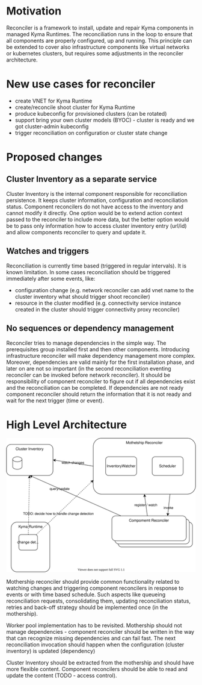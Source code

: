 # Motivation
Reconciler is a framework to install, update and repair Kyma components in managed Kyma Runtimes. The reconciliation runs in the loop to ensure that all components are properly configured, up and running. This principle can be extended to cover also infrastructure components like virtual networks or kubernetes clusters, but requires some adjustments in the reconciler architecture. 

# New use cases for reconciler

- create VNET for Kyma Runtime 
- create/reconcile shoot cluster for Kyma Runtime 
- produce kubeconfig for provisioned clusters (can be rotated)
- support bring your own cluster models (BYOC) - cluster is ready and we got cluster-admin kubeconfig 
- trigger reconciliation on configuration or cluster state change

# Proposed changes

## Cluster Inventory as a separate service

Cluster Inventory is the internal component responsible for reconciliation persistence. It keeps cluster information, configuration and reconciliation status. Component reconcilers do not have access to the inventory and cannot modify it directly. One option would be to extend action context passed to the reconciler to include more data, but the better option would be to pass only information how to access cluster inventory entry (url/id) and allow components reconciler to query and update it.

## Watches and triggers
Reconciliation is currently time based (triggered in regular intervals). It is known limitation. In some cases reconciliation should be triggered immediately after some events, like:
- configuration change (e.g. network reconciler can add vnet name to the cluster inventory what should trigger shoot reconciler)
- resource in the cluster modified (e.g. connectivity service instance created in the cluster should trigger connectivity proxy reconciler)


## No sequences or dependency management
Reconciler tries to manage dependencies in the simple way. The prerequisites group installed first and then other components. Introducing infrastructure reconciler will make dependency management more complex. Moreover, dependencies are valid mainly for the first installation phase, and later on are not so important (in the second reconciliation eventing reconciler can be invoked before network reconciler). It should be responsibility of component reconciler to figure out if all dependencies exist and the reconciliation can be completed. If dependencies are not ready component reconciler should return the information that it is not ready and wait for the next trigger (time or event).

# High Level Architecture

![](assets/infrastructure-reconciliation.svg)

Mothership reconciler should provide common functionality related to watching changes and triggering component reconcilers in response to events or with time based schedule. Such aspects like queueing reconciliation requests, consolidating them, updating reconciliation status, retries and back-off strategy should be implemented once (in the mothership). 

Worker pool implementation has to be revisited. Mothership should not manage dependencies - component reconciler should be written in the way that can recognize missing dependencies and can fail fast. The next reconciliation invocation should happen when the configuration (cluster inventory) is updated (dependency)

Cluster Inventory should be extracted from the mothership and should have more flexible content. Component reconcilers should be able to read and update the content (TODO - access control). 